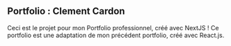 ## Portfolio : Clement Cardon

Ceci est le projet pour mon Portfolio professionnel, créé avec NextJS !
Ce portfolio est une adaptation de mon précédent portfolio, créé avec React.js.